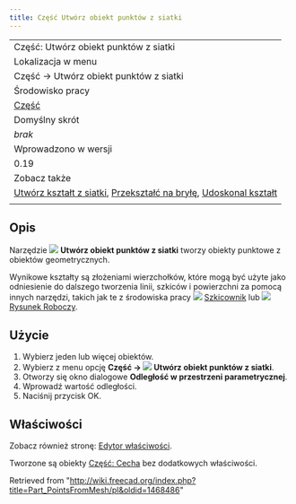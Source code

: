 ```yaml
---
title: Część Utwórz obiekt punktów z siatki
---
```

|  |
| --- |
| Część: Utwórz obiekt punktów z siatki |
| Lokalizacja w menu |
| Część → Utwórz obiekt punktów z siatki |
| Środowisko pracy |
| [Część](/Part_Workbench/pl "Part Workbench/pl") |
| Domyślny skrót |
| *brak* |
| Wprowadzono w wersji |
| 0.19 |
| Zobacz także |
| [Utwórz kształt z siatki](/Part_ShapeFromMesh/pl "Part ShapeFromMesh/pl"), [Przekształć na bryłę](/Part_MakeSolid/pl "Part MakeSolid/pl"), [Udoskonal kształt](/Part_RefineShape/pl "Part RefineShape/pl") |
|  |

## Opis

Narzędzie ![](/images/Part_PointsFromMesh.svg) **Utwórz obiekt punktów z siatki** tworzy obiekty punktowe z obiektów geometrycznych.

Wynikowe kształty są złożeniami wierzchołków, które mogą być użyte jako odniesienie do dalszego tworzenia linii, szkiców i powierzchni za pomocą innych narzędzi, takich jak te z środowiska pracy ![](/images/Workbench_Sketcher.svg) [Szkicownik](/Sketcher_Workbench/pl "Sketcher Workbench/pl") lub ![](/images/Workbench_Draft.svg) [Rysunek Roboczy](/Draft_Workbench/pl "Draft Workbench/pl").

## Użycie

1. Wybierz jeden lub więcej obiektów.
2. Wybierz z menu opcję **Część → ![](/images/Part_PointsFromMesh.svg) Utwórz obiekt punktów z siatki**.
3. Otworzy się okno dialogowe **Odległość w przestrzeni parametrycznej**.
4. Wprowadź wartość odległości.
5. Naciśnij przycisk OK.

## Właściwości

Zobacz również stronę: [Edytor właściwości](/Property_editor/pl "Property editor/pl").

Tworzone są obiekty [Część: Cecha](/Part_Feature/pl "Part Feature/pl") bez dodatkowych właściwości.

Retrieved from "<http://wiki.freecad.org/index.php?title=Part_PointsFromMesh/pl&oldid=1468486>"